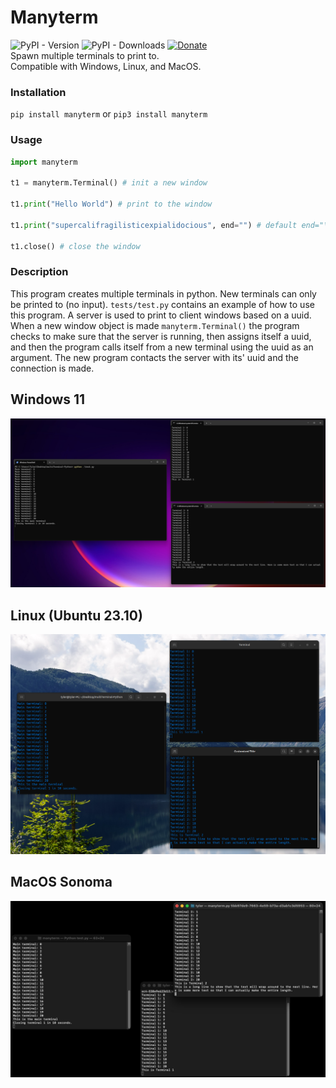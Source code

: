 # Manyterm
![PyPI - Version](https://img.shields.io/pypi/v/manyterm) ![PyPI - Downloads](https://img.shields.io/pypi/dm/manyterm) [![Donate](https://img.shields.io/badge/Donate-PayPal-green.svg)](https://www.paypal.com/donate/?business=8VDFKHMBFSC2Q&no_recurring=0&currency_code=USD)  
Spawn multiple terminals to print to.  
Compatible with Windows, Linux, and MacOS.    
### Installation
`pip install manyterm` or `pip3 install manyterm`
### Usage
```py
import manyterm 

t1 = manyterm.Terminal() # init a new window

t1.print("Hello World") # print to the window

t1.print("supercalifragilisticexpialidocious", end="") # default end="\n"

t1.close() # close the window
```
### Description
This program creates multiple terminals in python. New terminals can only be printed to (no input). `tests/test.py` contains an example of how to use this program. A server is used to print to client windows based on a uuid. When a new window object is made `manyterm.Terminal()` the program checks to make sure that the server is running, then assigns itself a uuid, and then the program calls itself from a new terminal using the uuid as an argument. The new program contacts the server with its' uuid and the connection is made.
## Windows 11
![Picture showing windows example](tests/screenshot-win.png)
## Linux (Ubuntu 23.10)
![Picture showing windows example](tests/screenshot-linux.png)
## MacOS Sonoma
![Picture showing windows example](tests/screenshot-macos.jpg)
